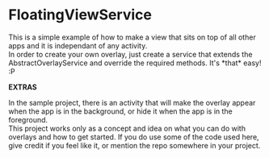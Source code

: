 # FloatingViewService
<p>This is a simple example of how to make a view that sits on top of all other apps and it is independant of any activity.</br>
In order to create your own overlay, just create a service that extends the AbstractOverlayService and override the required methods. It's *that* easy! :P</p>

<b>EXTRAS</b>
<p>In the sample project, there is an activity that will make the overlay appear when the app is in the background, or hide it when the app is in the foreground.
</br>
This project works only as a concept and idea on what you can do with overlays and how to get started. If you do use some of the code used here, give credit if you feel like it, or mention the repo somewhere in your project.</p>
